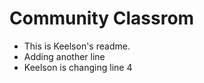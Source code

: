 # Community Classrom
- This is Keelson's readme.
- Adding another line
- Keelson is changing line 4
